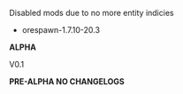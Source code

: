 Disabled mods due to no more entity indicies

* orespawn-1.7.10-20.3

**ALPHA**

V0.1

**PRE-ALPHA NO CHANGELOGS**
